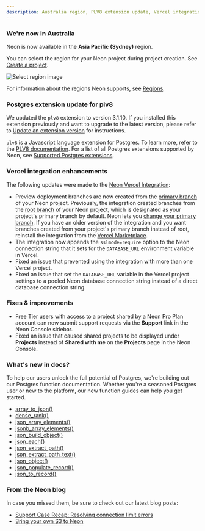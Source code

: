 ```yaml
---
description: Australia region, PLV8 extension update, Vercel integration enhancements, and more 
---
```


### We're now in Australia

Neon is now available in the **Asia  Pacific (Sydney)**	region.

You can select the region for your Neon project during project creation. See [Create a project](/docs/manage/projects#create-a-project).

![Select region image](/docs/introduction/project_creation_regions.png)

For information about the regions Neon supports, see [Regions](/docs/introduction/regions).

### Postgres extension update for plv8 

We updated the `plv8` extension to version 3.1.10. If you installed this extension previously and want to upgrade to the latest version, please refer to [Update an extension version](https://neon.tech/docs/extensions/pg-extensions#update-an-extension-version) for instructions.

`plv8` is a Javascript language extension for Postgres. To learn more, refer to the [PLV8 documentation](https://plv8.github.io/). For a list of all Postgres extensions supported by Neon, see [Supported Postgres extensions](https://neon.tech/docs/extensions/pg-extensions).

### Vercel integration enhancements

The following updates were made to the [Neon Vercel Integration](https://vercel.com/integrations/neon):

- Preview deployment branches are now created from the [primary branch](/docs/reference/glossary#primary-branch) of your Neon project. Previously, the integration created branches from the [root branch](/docs/reference/glossary#root-branch) of your Neon project, which is designated as your project's primary branch by default. Neon lets you [change your primary branch](/docs/manage/branches#set-a-branch-as-primary). If you have an older version of the integration and you want branches created from your project's primary branch instead of root, reinstall the integration from the [Vercel Marketplace](https://vercel.com/integrations).
- The integration now appends the `sslmode=require` option to the Neon connection string that it sets for the `DATABASE_URL` environment variable in Vercel.
- Fixed an issue that prevented using the integration with more than one Vercel project. 
- Fixed an issue that set the `DATABASE_URL` variable in the Vercel project settings to a pooled Neon database connection string instead of a direct database connection string.

### Fixes & improvements

- Free Tier users with access to a project shared by a Neon Pro Plan account can now submit support requests via the **Support** link in the Neon Console sidebar.
- Fixed an issue that caused shared projects to be displayed under **Projects** instead of **Shared with me** on the **Projects** page in the Neon Console.

### What's new in docs?

To help our users unlock the full potential of Postgres, we're building out our Postgres function documentation. Whether you're a seasoned Postgres user or new to the platform, our new function guides can help you get started.

- [array_to_json()](https://neon.tech/docs/functions/array_to_json)
- [dense_rank()](https://neon.tech/docs/functions/dense_rank)
- [json_array_elements()](https://neon.tech/docs/functions/json_array_elements)
- [jsonb_array_elements()](https://neon.tech/docs/functions/jsonb_array_elements)
- [json_build_object()](https://neon.tech/docs/functions/json_build_object)
- [json_each()](https://neon.tech/docs/functions/json_each)
- [json_extract_path()](https://neon.tech/docs/functions/json_extract_path)
- [json_extract_path_text()](https://neon.tech/docs/functions/json_extract_path_text)
- [json_object()](https://neon.tech/docs/functions/json_object)
- [json_populate_record()](https://neon.tech/docs/functions/json_populate_record)
- [json_to_record()](https://neon.tech/docs/functions/json_to_record)

### From the Neon blog

In case you missed them, be sure to check out our latest blog posts:

- [Support Case Recap: Resolving connection limit errors](https://neon.tech/blog/postgres-support-case-recap)
- [Bring your own S3 to Neon](https://neon.tech/blog/bring-your-own-s3-to-neon)
